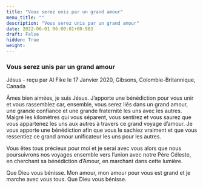 ```yaml
---
title: "Vous serez unis par un grand amour"
menu_title: ""
description: "Vous serez unis par un grand amour"
date: 2022-06-01 06:00:01+00:983
draft: False
hidden: True
weight:
---
```

### Vous serez unis par un grand amour

Jésus - reçu par Al Fike le 17 Janvier 2020, Gibsons, Colombie-Britannique, Canada

Âmes bien aimées, je suis Jésus. J’apporte une bénédiction pour vous unir et vous rassemblez car, ensemble, vous serez liés dans un grand amour, une grande confiance et une grande fraternité les uns avec les autres. Malgré les kilomètres qui vous séparent, vous sentirez et vous saurez que vous appartenez les uns aux autres à travers ce grand voyage d’amour. Je vous apporte une bénédiction afin que vous le sachiez vraiment et que vous ressentiez ce grand amour unificateur les uns pour les autres.

Vous êtes tous précieux pour moi et je serai avec vous alors que nous poursuivrons nos voyages ensemble vers l’union avec notre Père Céleste, en cherchant sa bénédiction d’Amour, en marchant dans cette lumière.

Que Dieu vous bénisse. Mon amour, mon amour pour vous est grand et je marche avec vous tous. Que Dieu vous bénisse.
